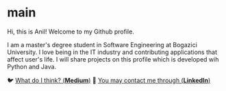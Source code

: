 # main
Hi, this is Anil! Welcome to my Github profile.

I am a master's degree student in Software Engineering at Bogazici University. I love being in the IT industry and contributing applications that affect user's life.
I will share projects on this profile which is developed wih Python and Java. 

🐦 [What do I think? (**Medium**)](https://medium.com/@anilkilickaplan)
🏹 [You may contact me through (**LinkedIn**)](https://linkedin.com/in/anilkilickaplan)

